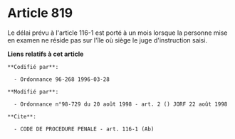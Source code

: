 # Article 819

Le délai prévu à l'article 116-1 est porté à un mois lorsque la personne mise en examen ne réside pas sur l'île où siège le
juge d'instruction saisi.

**Liens relatifs à cet article**

	**Codifié par**:

	  - Ordonnance 96-268 1996-03-28

	**Modifié par**:

	  - Ordonnance n°98-729 du 20 août 1998 - art. 2 () JORF 22 août 1998

	**Cite**:

	  - CODE DE PROCEDURE PENALE - art. 116-1 (Ab)

